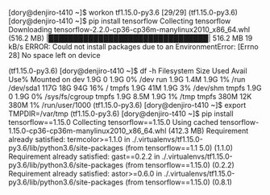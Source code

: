 [dory@denjiro-t410 ~]$ workon tf1.15.0-py3.6                                                                               [29/29]
(tf1.15.0-py3.6) [dory@denjiro-t410 ~]$ pip install tensorflow
Collecting tensorflow
  Downloading tensorflow-2.2.0-cp36-cp36m-manylinux2010_x86_64.whl (516.2 MB)
     |████████████████████████████████| 516.2 MB 19 kB/s
ERROR: Could not install packages due to an EnvironmentError: [Errno 28] No space left on device

(tf1.15.0-py3.6) [dory@denjiro-t410 ~]$ df -h
Filesystem      Size  Used Avail Use% Mounted on
dev             1.9G     0  1.9G   0% /dev
run             1.9G  1.4M  1.9G   1% /run
/dev/sda1       117G   18G   94G  16% /
tmpfs           1.9G   41M  1.9G   3% /dev/shm
tmpfs           1.9G     0  1.9G   0% /sys/fs/cgroup
tmpfs           1.9G  8.5M  1.9G   1% /tmp
tmpfs           380M   12K  380M   1% /run/user/1000
(tf1.15.0-py3.6) [dory@denjiro-t410 ~]$ export TMPDIR=/var/tmp
(tf1.15.0-py3.6) [dory@denjiro-t410 ~]$ pip install tensorflow==1.15.0
Collecting tensorflow==1.15.0
  Using cached tensorflow-1.15.0-cp36-cp36m-manylinux2010_x86_64.whl (412.3 MB)
Requirement already satisfied: termcolor>=1.1.0 in ./.virtualenvs/tf1.15.0-py3.6/lib/python3.6/site-packages (from tensorflow==1.1
5.0) (1.1.0)
Requirement already satisfied: gast==0.2.2 in ./.virtualenvs/tf1.15.0-py3.6/lib/python3.6/site-packages (from tensorflow==1.15.0)
(0.2.2)
Requirement already satisfied: astor>=0.6.0 in ./.virtualenvs/tf1.15.0-py3.6/lib/python3.6/site-packages (from tensorflow==1.15.0)
 (0.8.1)

